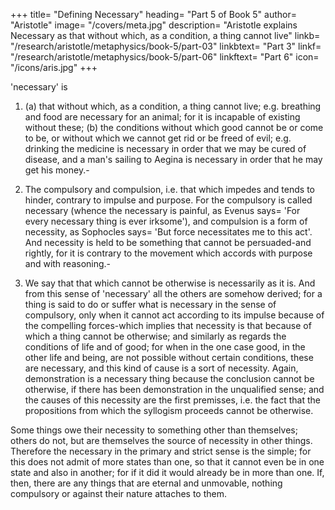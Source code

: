 +++
title= "Defining Necessary"
heading= "Part 5 of Book 5"
author= "Aristotle"
image= "/covers/meta.jpg"
description= "Aristotle explains Necessary as that without which, as a condition, a thing cannot live"
linkb= "/research/aristotle/metaphysics/book-5/part-03"
linkbtext= "Part 3"
linkf= "/research/aristotle/metaphysics/book-5/part-06"
linkftext= "Part 6"
icon= "/icons/aris.jpg"
+++

'necessary' is

1. (a) that without which, as a condition, a thing cannot live; e.g. breathing and food are necessary for an animal; for it is incapable of existing without these; (b) the conditions without which good cannot be or come to be, or without which we cannot get rid or be freed of evil; e.g. drinking the medicine is necessary in order that we may be cured of disease, and a man's sailing to Aegina is necessary in order that he may get his money.-

2. The compulsory and compulsion, i.e. that which impedes and tends to hinder, contrary to impulse and purpose. For the compulsory is called necessary (whence the necessary is painful, as Evenus says= 'For every necessary thing is ever irksome'), and compulsion is a form of necessity, as Sophocles says= 'But force necessitates me to this act'. And necessity is held to be something that cannot be persuaded-and rightly, for it is contrary to the movement which accords with purpose and with reasoning.-

3. We say that that which cannot be otherwise is necessarily as it is. And from this sense of 'necessary' all the others are somehow derived; for a thing is said to do or suffer what is necessary in the sense of compulsory, only when it cannot act according to its impulse because of the compelling forces-which implies that necessity is that because of which a thing cannot be otherwise; and similarly as regards the conditions of life and of good; for when in the one case good, in the other life and being, are not possible without certain conditions, these are necessary, and this kind of cause is a sort of necessity. Again, demonstration is a necessary thing because the conclusion cannot be otherwise, if there has been demonstration in the unqualified sense; and the causes of this necessity are the first premisses, i.e. the fact that the propositions from which the syllogism proceeds cannot be otherwise.

Some things owe their necessity to something other than themselves; others do not, but are themselves the source of necessity in other things. Therefore the necessary in the primary and strict sense is the simple; for this does not admit of more states than one, so that it cannot even be in one state and also in another; for if it did it would already be in more than one. If, then, there are any things that are eternal and unmovable, nothing compulsory or against their nature attaches to them.

